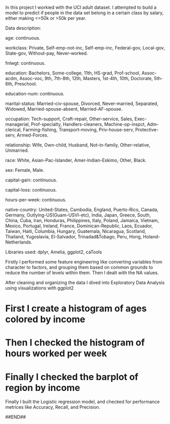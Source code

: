 In this project I workied with the UCI adult dataset. 
I attempted to build a model to predict if people in the data set belong in a certain class by salary, either making <=50k or >50k per year.

Data description:

age: continuous.

workclass: Private, Self-emp-not-inc, Self-emp-inc, Federal-gov, Local-gov, State-gov, Without-pay, Never-worked.

fnlwgt: continuous.

education: Bachelors, Some-college, 11th, HS-grad, Prof-school, Assoc-acdm, Assoc-voc, 9th, 7th-8th, 12th, Masters, 1st-4th, 10th, Doctorate, 5th-6th, Preschool.

education-num: continuous.

marital-status: Married-civ-spouse, Divorced, Never-married, Separated, Widowed, Married-spouse-absent, Married-AF-spouse.

occupation: Tech-support, Craft-repair, Other-service, Sales, Exec-managerial, Prof-specialty, Handlers-cleaners, Machine-op-inspct, Adm-clerical, Farming-fishing, Transport-moving, Priv-house-serv, Protective-serv, Armed-Forces.

relationship: Wife, Own-child, Husband, Not-in-family, Other-relative, Unmarried.

race: White, Asian-Pac-Islander, Amer-Indian-Eskimo, Other, Black.

sex: Female, Male.

capital-gain: continuous.

capital-loss: continuous.

hours-per-week: continuous.

native-country: United-States, Cambodia, England, Puerto-Rico, Canada, Germany, Outlying-US(Guam-USVI-etc), India, Japan, Greece, South, China, Cuba, Iran, Honduras, Philippines, Italy, Poland, Jamaica, 
Vietnam, Mexico, Portugal, Ireland, France, Dominican-Republic, Laos, Ecuador, Taiwan, Haiti, Columbia, Hungary, Guatemala, Nicaragua, Scotland, Thailand, Yugoslavia, El-Salvador, Trinadad&Tobago, Peru, 
Hong, Holand-Netherlands.

Libraries used: dplyr, Amelia, ggplot2, caTools

Firstly I performed some feature engineering like converting variables from character to factors, and grouping them based on common grounds to reduce the number of levels within them. Then I dealt with the NA values. 

After cleaning and organizing the data I dived into Exploratory Data Analysis using visualizations with ggplot2

# First I create a histogram of ages colored by income

# Then I checked the histogram of hours worked per week

# Finally I checked the barplot of region by income

Finally I built the Logistic regression model, and checked for performance metrices like Accuracy, Recall, and Precision.

##END##
